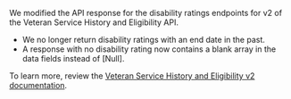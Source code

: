 We modified the API response for the disability ratings endpoints for v2 of the Veteran Service History and Eligibility API.
* We no longer return disability ratings with an end date in the past.
* A response with no disability rating now contains a blank array in the data fields instead of [Null].

To learn more, review the [Veteran Service History and Eligibility v2 documentation](https://developer.va.gov/explore/api/veteran-service-history-and-eligibility/docs?version=current). 
